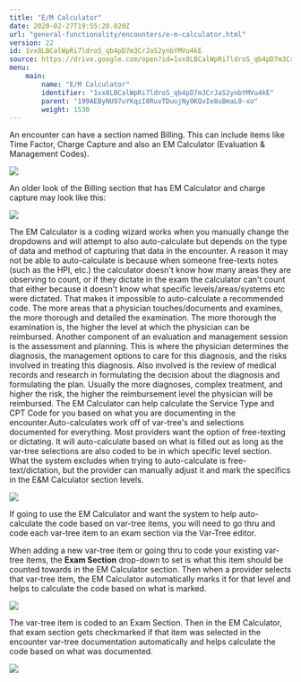 ```yaml
---
title: "E/M Calculator"
date: 2020-02-27T19:55:20.020Z
url: "general-functionality/encounters/e-m-calculator.html"
version: 22
id: 1vx8LBCalWpRi7ldroS_qb4pD7m3CrJaS2ynbYMVu4kE
source: https://drive.google.com/open?id=1vx8LBCalWpRi7ldroS_qb4pD7m3CrJaS2ynbYMVu4kE
menu:
    main:
        name: "E/M Calculator"
        identifier: "1vx8LBCalWpRi7ldroS_qb4pD7m3CrJaS2ynbYMVu4kE"
        parent: "199AEByNU97uYKqzI8RuvTDuojNy0KQvIe8uBmaL0-xo"
        weight: 1530
---
```

An encounter can have a section named Billing. This can include items like Time Factor, Charge Capture and also an EM Calculator (Evaluation & Management Codes).

![](../../external_files/5616afe9c7e1837c5768f816fb081764.png)

An older look of the Billing section that has EM Calculator and charge capture may look like this:

![](../../external_files/7c410d96bd1b92dc4f45992831a7b5d4.png)

The EM Calculator is a coding wizard works when you manually change the dropdowns and will attempt to also auto-calculate but depends on the type of data and method of capturing that data in the encounter. A reason it may not be able to auto-calculate is because when someone free-texts notes (such as the HPI, etc.) the calculator doesn't know how many areas they are observing to count, or if they dictate in the exam the calculator can't count that either because it doesn't know what specific levels/areas/systems etc were dictated. That makes it impossible to auto-calculate a recommended code. The more areas that a physician touches/documents and examines, the more thorough and detailed the examination. The more thorough the examination is, the higher the level at which the physician can be reimbursed. Another component of an evaluation and management session is the assessment and planning. This is where the physician determines the diagnosis, the management options to care for this diagnosis, and the risks involved in treating this diagnosis. Also involved is the review of medical records and research in formulating the decision about the diagnosis and formulating the plan. Usually the more diagnoses, complex treatment, and higher the risk, the higher the reimbursement level the physician will be reimbursed. The EM Calculator can help calculate the Service Type and CPT Code for you based on what you are documenting in the encounter.Auto-calculates work off of var-tree's and selections documented for everything. Most providers want the option of free-texting or dictating. It will auto-calculate based on what is filled out as long as the var-tree selections are also coded to be in which specific level section. What the system excludes when trying to auto-calculate is free-text/dictation, but the provider can manually adjust it and mark the specifics in the E&M Calculator section levels.

![](../../external_files/69afd2ac9c7d076635d96c61d40b7a5b.png)

If going to use the EM Calculator and want the system to help auto-calculate the code based on var-tree items, you will need to go thru and code each var-tree item to an exam section via the Var-Tree editor.

When adding a new var-tree item or going thru to code your existing var-tree items, the **Exam Section** drop-down to set is what this item should be counted towards in the EM Calculator section. Then when a provider selects that var-tree item, the EM Calculator automatically marks it for that level and helps to calculate the code based on what is marked.

![](../../external_files/b37b73168ee8f87a63aae744da0d40cd.png)

The var-tree item is coded to an Exam Section. Then in the EM Calculator, that exam section gets checkmarked if that item was selected in the encounter var-tree documentation automatically and helps calculate the code based on what was documented.

![](../../external_files/839841e7360bead443a5498b494b4969.png)

